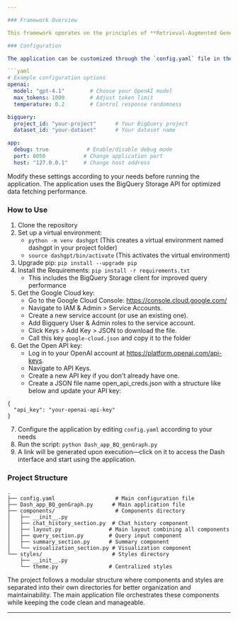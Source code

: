 ```yaml
---

### Framework Overview

This framework operates on the principles of **Retrieval-Augmented Generation (RAG)**, enabling seamless interaction with a database through a user-friendly **Dash Application**. It allows users to query the database, receive concise answer summaries, and view dynamic visualizations as output.

### Configuration

The application can be customized through the `config.yaml` file in the main directory. This file contains all the configurable settings:

```yaml
# Example configuration options
openai:
  model: "gpt-4.1"        # Choose your OpenAI model
  max_tokens: 1000        # Adjust token limit
  temperature: 0.2        # Control response randomness

bigquery:
  project_id: "your-project"      # Your BigQuery project
  dataset_id: "your-dataset"      # Your dataset name

app:
  debug: true            # Enable/disable debug mode
  port: 8050            # Change application port
  host: "127.0.0.1"     # Change host address
```

Modify these settings according to your needs before running the application. The application uses the BigQuery Storage API for optimized data fetching performance.

### How to Use

1. Clone the repository
2. Set up a virtual environment:
   - `python -m venv dashgpt` (This creates a virtual environment named dashgpt in your project folder)
   - `source dashgpt/bin/activate` (This activates the virtual environment)
3. Upgrade pip: `pip install --upgrade pip`
4. Install the Requirements: `pip install -r requirements.txt`
   - This includes the BigQuery Storage client for improved query performance
5. Get the Google Cloud key:
   - Go to the Google Cloud Console: https://console.cloud.google.com/
   - Navigate to IAM & Admin > Service Accounts.
   - Create a new service account (or use an existing one).
   - Add Bigquery User & Admin roles to the service account.
   - Click Keys > Add Key > JSON to download the file.
   - Call this key `google-cloud.json` and copy it to the folder
6. Get the Open API key:
   - Log in to your OpenAI account at https://platform.openai.com/api-keys.
   - Navigate to API Keys.
   - Create a new API key if you don't already have one.
   - Create a JSON file name open_api_creds.json with a structure like below and update your API key:
```
{
  "api_key": "your-openai-api-key"
}
```
7. Configure the application by editing `config.yaml` according to your needs
8. Run the script: `python Dash_app_BQ_genGraph.py`
9. A link will be generated upon execution—click on it to access the Dash interface and start using the application.

### Project Structure

```
.
├── config.yaml                   # Main configuration file
├── Dash_app_BQ_genGraph.py      # Main application file
├── components/                   # Components directory
│   ├── __init__.py
│   ├── chat_history_section.py  # Chat history component
│   ├── layout.py               # Main layout combining all components
│   ├── query_section.py        # Query input component
│   ├── summary_section.py      # Summary component
│   └── visualization_section.py # Visualization component
└── styles/                      # Styles directory
    ├── __init__.py
    └── theme.py                # Centralized styles
```

The project follows a modular structure where components and styles are separated into their own directories for better organization and maintainability. The main application file orchestrates these components while keeping the code clean and manageable.

---
```

